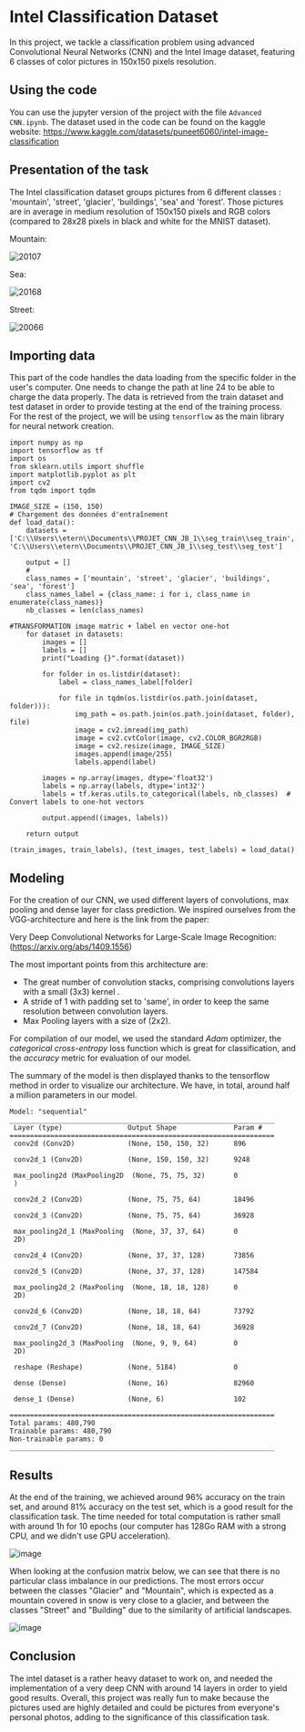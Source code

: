 # Intel Classification Dataset
In this project, we tackle a classification problem using advanced Convolutional Neural Networks (CNN) and the Intel Image dataset, featuring 6 classes of color pictures in 150x150 pixels resolution.

## Using the code
You can use the jupyter version of the project with the file ```Advanced CNN.ipynb```.
The dataset used in the code can be found on the kaggle website: https://www.kaggle.com/datasets/puneet6060/intel-image-classification

## Presentation of the task

The Intel classification dataset groups pictures from 6 different classes : 'mountain', 'street', 'glacier', 'buildings', 'sea' and 'forest'. Those pictures are in average in medium resolution of 150x150 pixels and RGB colors (compared to 28x28 pixels in black and white for the MNIST dataset).

Mountain:

![20107](https://github.com/Jean-BaptisteAC/Intel-Dataset-Classification/assets/66775006/3e33a508-ed13-4ed9-9c2b-cb91d3e2a231)

Sea:

![20168](https://github.com/Jean-BaptisteAC/Intel-Dataset-Classification/assets/66775006/4c866201-6716-4111-811e-208727963546)

Street:

![20066](https://github.com/Jean-BaptisteAC/Intel-Dataset-Classification/assets/66775006/4dea78a9-4754-4f22-bbf7-d41dc2a03a56)


## Importing data

This part of the code handles the data loading from the specific folder in the user's computer. One needs to change the path at line 24 to be able to charge the data properly.
The data is retrieved from the train dataset and test dataset in order to provide testing at the end of the training process.
For the rest of the project, we will be using ```tensorflow``` as the main library for neural network creation.

```
import numpy as np
import tensorflow as tf
import os
from sklearn.utils import shuffle           
import matplotlib.pyplot as plt             
import cv2                                               
from tqdm import tqdm

IMAGE_SIZE = (150, 150)
# Chargement des données d'entraînement
def load_data():
    datasets = ['C:\\Users\\etern\\Documents\\PROJET_CNN_JB_1\\seg_train\\seg_train', 'C:\\Users\\etern\\Documents\\PROJET_CNN_JB_1\\seg_test\\seg_test']

    output = []
    #
    class_names = ['mountain', 'street', 'glacier', 'buildings', 'sea', 'forest']
    class_names_label = {class_name: i for i, class_name in enumerate(class_names)}
    nb_classes = len(class_names)

#TRANSFORMATION image matric + label en vector one-hot
    for dataset in datasets:
        images = []
        labels = []
        print("Loading {}".format(dataset))

        for folder in os.listdir(dataset):
            label = class_names_label[folder]

            for file in tqdm(os.listdir(os.path.join(dataset, folder))):
                img_path = os.path.join(os.path.join(dataset, folder), file)
                image = cv2.imread(img_path)
                image = cv2.cvtColor(image, cv2.COLOR_BGR2RGB)
                image = cv2.resize(image, IMAGE_SIZE)
                images.append(image/255)
                labels.append(label)

        images = np.array(images, dtype='float32')
        labels = np.array(labels, dtype='int32')
        labels = tf.keras.utils.to_categorical(labels, nb_classes)  # Convert labels to one-hot vectors

        output.append((images, labels))

    return output
    
(train_images, train_labels), (test_images, test_labels) = load_data()
```

## Modeling

For the creation of our CNN, we used different layers of convolutions, max pooling and dense layer for class prediction. We inspired ourselves from the VGG-architecture and here is the link from the paper: 

Very Deep Convolutional Networks for Large-Scale Image Recognition: (https://arxiv.org/abs/1409.1556)

The most important points from this architecture are:
- The great number of convolution stacks, comprising convolutions layers with a small (3x3) kernel .
- A stride of 1 with padding set to 'same', in order to keep the same resolution between convolution layers.
- Max Pooling layers with a size of (2x2).

For compilation of our model, we used the standard *Adam* optimizer, the *categorical cross-entropy* loss function which is great for classification, and the *accuracy* metric for evaluation of our model. 

The summary of the model is then displayed thanks to the tensorflow method in order to visualize our architecture.
We have, in total, around half a million parameters in our model.

```
Model: "sequential"
_________________________________________________________________
 Layer (type)                Output Shape              Param #   
=================================================================
 conv2d (Conv2D)             (None, 150, 150, 32)      896       
                                                                 
 conv2d_1 (Conv2D)           (None, 150, 150, 32)      9248      
                                                                 
 max_pooling2d (MaxPooling2D  (None, 75, 75, 32)       0         
 )                                                               
                                                                 
 conv2d_2 (Conv2D)           (None, 75, 75, 64)        18496     
                                                                 
 conv2d_3 (Conv2D)           (None, 75, 75, 64)        36928     
                                                                 
 max_pooling2d_1 (MaxPooling  (None, 37, 37, 64)       0         
 2D)                                                             
                                                                 
 conv2d_4 (Conv2D)           (None, 37, 37, 128)       73856     
                                                                 
 conv2d_5 (Conv2D)           (None, 37, 37, 128)       147584    
                                                                 
 max_pooling2d_2 (MaxPooling  (None, 18, 18, 128)      0         
 2D)                                                             
                                                                 
 conv2d_6 (Conv2D)           (None, 18, 18, 64)        73792     
                                                                 
 conv2d_7 (Conv2D)           (None, 18, 18, 64)        36928     
                                                                 
 max_pooling2d_3 (MaxPooling  (None, 9, 9, 64)         0         
 2D)                                                             
                                                                 
 reshape (Reshape)           (None, 5184)              0         
                                                                 
 dense (Dense)               (None, 16)                82960     
                                                                 
 dense_1 (Dense)             (None, 6)                 102       
                                                                 
=================================================================
Total params: 480,790
Trainable params: 480,790
Non-trainable params: 0
_________________________________________________________________
````

## Results

At the end of the training, we achieved around 96% accuracy on the train set, and around 81% accuracy on the test set, which is a good result for the classification task. 
The time needed for total computation is rather small with around 1h for 10 epochs (our computer has 128Go RAM with a strong CPU, and we didn't use GPU acceleration).

![image](https://github.com/Jean-BaptisteAC/Intel-Dataset-Classification/assets/66775006/5f65ffe4-4eea-412b-9875-2f22d9f6b5e8)

When looking at the confusion matrix below, we can see that there is no particular class imbalance in our predictions. The most errors occur between the classes "Glacier" and "Mountain", which is expected as a mountain covered in snow is very close to a glacier, and between the classes "Street" and "Building" due to the similarity of artificial landscapes.

![image](https://github.com/Jean-BaptisteAC/Intel-Dataset-Classification/assets/66775006/c398b431-5479-4391-87f1-70450ea9a3c5)

## Conclusion

The intel dataset is a rather heavy dataset to work on, and needed the implementation of a very deep CNN with around 14 layers in order to yield good results.
Overall, this project was really fun to make because the pictures used are highly detailed and could be pictures from everyone's personal photos, adding to the significance of this classification task.

